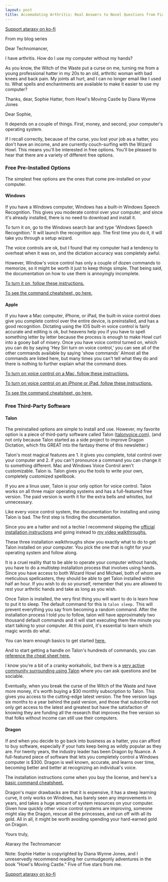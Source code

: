 ```yaml
---
layout: post
title: Accomodating Arthritis: Real Answers to Novel Questions from Fictional Characters
---
```

[Support ataraxy on ko-fi](https://ko-fi.com/R5R53E8FJ)


From my blog series 

Dear Technomancer,

I have arthritis.  How do I use my computer without my hands?

As you know, the Witch of the Waste put a curse on me, turning me from a young professional hatter in my 20s to an old, arthritic woman with bad knees and back pain.  My joints all hurt, and I can no longer email like I used to.  What spells and enchantments are available to make it easier to use my computer? 

Thanks, dear,
Sophie Hatter, from Howl's Moving Castle by Diana Wynne Jones

Dear Sophie, 

It depends on a couple of things.  First, money, and second, your computer's operating system.  

If I recall correctly, because of the curse, you lost your job as a hatter, you don't have an income, and are currently couch-surfing with the Wizard Howl.  This means you'll be interested in free options.  You'll be pleased to hear that there are a variety of different free options. 

### Free Pre-Installed Options

The simplest free options are the ones that come pre-installed on your computer.

#### Windows

If you have a Windows computer, Windows has a built-in Windows Speech Recognition.  This gives you moderate control over your computer, and since it's already installed, there is no need to download and install it. 

To turn it on, go to the Windows search bar and type 'Windows Speech Recognition.'  It will launch the recognition app.  The first time you do it, it will take you through a setup wizard.  

The voice controls are ok, but I found that my computer had a tendency to overheat when it was on, and the dictation accuracy was completely awful.

However, Window's voice control has only a couple of dozen commands to memorize, so it might be worth it just to keep things simple.  That being said, the documentation on how to use them is annoyingly incomplete.

[To turn it on, follow these instructions.](https://support.microsoft.com/en-us/windows/use-voice-recognition-in-windows-83ff75bd-63eb-0b6c-18d4-6fae94050571)

[To see the command cheatsheet, go here.](https://support.microsoft.com/en-us/windows/windows-speech-recognition-commands-9d25ef36-994d-f367-a81a-a326160128c7)

#### Apple

If you have a Mac computer, iPhone, or iPad,  the built-in voice control does give you complete control over the entire device, is preinstalled, and has a good recognition.  Dictating using the IOS built-in voice control is fairly accurate and editing is ok, but heavens help you if you have to spell something letter by letter because the process is enough to make Howl curl into a gooey ball of misery. Once you have voice control turned on, which you can do by saying 'Hey Siri turn on voice control,'  you can see all of the other commands available by saying 'show commands' Almost all the commands are listed here, but many times you can't tell what they do and there is nothing to further explain what the command does. 

[To turn on voice control on a Mac, follow these instructions. ](https://www.igeeksblog.com/how-to-use-voice-control-on-mac/)

[To turn on voice control on an iPhone or iPad, follow these instructions.](https://www.reddit.com/r/apple/comments/gvyrlm/list_of_voice_control_commands_for_ios_13_and_up/)

[To see the command cheatsheet, go here.](https://www.imore.com/everything-you-can-do-voice-control-iphone-and-ipad)


### Free Third-Party Software

#### Talon 

The preinstalled options are simple to install and use. However, my favorite option is a piece of third-party software called Talon ([talonvoice.com](http://talonvoice.com)), (and not only because Talon started as a side project to improve Dragon Dictation, which fits GREAT into the fantasy theme of this newsletter.)

Talon's most magical features are 1. it gives you complete, total control over your computer and 2. if you can't pronounce a command you can change it to something different.  Mac and Windows Voice Control aren't customizable.  Talon is.  Talon gives you the tools to write your own, completely customized spellbook. 

If you are a linux user, Talon is your only option for voice control. Talon works on all three major operating systems and has a full-featured free version. The paid version is worth it for the extra bells and whistles, but unnecessary.

Like every voice control system,  the documentation for installing and using Talon is bad. The first step is finding the documentation.

Since you are a hatter and not a techie I recommend skipping the [official installation instructions](https://talonvoice.com/docs/index.html#getting-started) and going instead to [my video walkthroughs.](https://youtube.com/playlist?list=PLOChdnCXLga7EapGx9lTIld7eBm1dEgeb)

These three installation walkthroughs show you exactly what to do to get Talon installed on your computer. You pick the one that is right for your operating system and follow along.

It is a cruel reality that to be able to operate your computer without hands, you have to do a multistep installation process that involves using hands. Since you have access to both Wizard Howl and Michael, both of whom are meticulous spellcasters,  they should be able to get Talon installed within half an hour.  If you wish to do so yourself, remember that you are allowed to rest your arthritic hands and take as long as you wish. 

Once Talon is installed, the very first thing you will want to do is learn how to put it to sleep. The default command for this is `talon sleep.`  This will prevent everything you say from becoming a random command. After the installation process I told you to follow, talon will have approximately two thousand default commands and it will start executing them the minute you start talking to your computer. At this point, it's essential to learn which magic words do what.

You can learn enough basics to get started [here.](https://chaosparrot.github.io/talon_practice/)

And to start getting a handle on Talon's hundreds of commands, you can [reference the cheat sheet here.](https://talon-knausj-cheatsheet.netlify.app/)

I know you're a bit of a cranky workaholic, but there is a [very active community surrounding using Talon](https://talon.slack.com) where you can ask questions and be sociable. 

Eventually, when you break the curse of the Witch of the Waste and have more money, it's worth buying a $30 monthly subscription to Talon. This gives you access to the cutting-edge latest version. The free version lags six months to a year behind the paid version,  and those that subscribe not only get access to the latest and greatest but have the satisfaction of knowing they are funding all the research that improves the free version so that folks without income can still use their computers.

#### Dragon 

If and when you decide to go back into business as a hatter, you can afford to buy software, especially if your hats keep being as wildly popular as they are.  For twenty years, the industry leader has been Dragon by Nuance. A full-featured piece of software that lets you completely control a Windows computer is $300. Dragon is well known, accurate, and learns over time, becoming better and better at recognizing an individual's voice.

The installation instructions come when you buy the license, and here's a [basic command cheatsheet.](https://www.nuance.com/content/dam/nuance/en_us/collateral/dragon/command-cheat-sheet/ct-dragon-professional-individual-en-us.pdf)

Dragon's major drawbacks are that it is expensive, it has a steep learning curve, it only works on Windows, has barely seen any improvements in years, and takes a huge amount of system resources on your computer.  Given how quickly other voice control systems are improving, someone might slay the Dragon, rescue all the princesses, and run off with all its gold.  All in all, it might be worth avoiding spending your hard-earned gold on Dragon.

Yours truly, 

Ataraxy the Technomancer

Note: Sophie Hatter is copyrighted by Diana Wynne Jones, and I unreservedly recommend reading her curmudgeonly adventures in the book "Howl's Moving Castle." Five of five stars from me.

[Support ataraxy on ko-fi](https://ko-fi.com/R5R53E8FJ)
